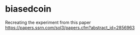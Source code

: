 # biasedcoin
Recreating the experiment from this paper https://papers.ssrn.com/sol3/papers.cfm?abstract_id=2856963
